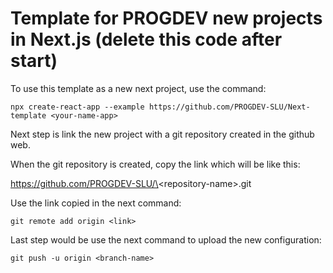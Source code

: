 # Template for PROGDEV new projects in Next.js (delete this code after start)

To use this template as a new next project, use the command:

```
npx create-react-app --example https://github.com/PROGDEV-SLU/Next-template <your-name-app>
```

Next step is link the new project with a git repository created in the github web.

When the git repository is created, copy the link which will be like this:

https://github.com/PROGDEV-SLU/\<repository-name\>.git

Use the link copied in the next command:

```
git remote add origin <link>
```

Last step would be use the next command to upload the new configuration:

```
git push -u origin <branch-name>
```
